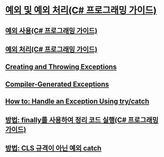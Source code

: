 # [예외 및 예외 처리(C# 프로그래밍 가이드)](exceptions-and-exception-handling.md)
## [예외 사용(C# 프로그래밍 가이드)](using-exceptions.md)
## [예외 처리(C# 프로그래밍 가이드)](exception-handling.md)
## [Creating and Throwing Exceptions](TocOutOfQuery)
## [Compiler-Generated Exceptions](TocOutOfQuery)
## [How to: Handle an Exception Using try/catch](TocOutOfQuery)
## [방법: finally를 사용하여 정리 코드 실행(C# 프로그래밍 가이드)](how-to-execute-cleanup-code-using-finally.md)
## [방법: CLS 규격이 아닌 예외 catch](how-to-catch-a-non-cls-exception.md)
